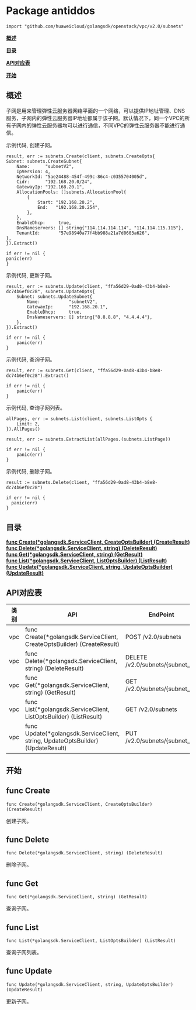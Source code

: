 # Package antiddos
    import "github.com/huaweicloud/golangsdk/openstack/vpc/v2.0/subnets"
**[概述](#概述)**  

**[目录](#目录)**  

**[API对应表](#API对应表)**  

**[开始](#开始)**  

## 概述
子网是用来管理弹性云服务器网络平面的一个网络，可以提供IP地址管理、DNS服务，子网内的弹性云服务器IP地址都属于该子网。默认情况下，同一个VPC的所有子网内的弹性云服务器均可以进行通信，不同VPC的弹性云服务器不能进行通信。

示例代码, 创建子网。

    
    result, err := subnets.Create(client, subnets.CreateOpts{
    Subnet: subnets.CreateSubnet{
        Name:      "subnetV2",
        IpVersion: 4,
        NetworkId: "5ae24488-454f-499c-86c4-c0355704005d",
        Cidr:      "192.168.20.0/24",
        GatewayIp: "192.168.20.1",
        AllocationPools: []subnets.AllocationPool{
            {
                Start: "192.168.20.2",
                End:   "192.168.20.254",
            },
        },
        EnableDhcp:     true,
        DnsNameservers: [] string{"114.114.114.114", "114.114.115.115"},
        TenantId:       "57e98940a77f4bb988a21a7d0603a626",
    },
    }).Extract()
    
    if err != nil {
    panic(err)
    }
    
示例代码, 更新子网。

    
    result, err := subnets.Update(client, "ffa56d29-0ad8-43b4-b8e8-dc74b6ef0c28", subnets.UpdateOpts{
        Subnet: subnets.UpdateSubnet{
            Name:           "subnetV2",
            GatewayIp:      "192.168.20.1",
            EnableDhcp:     true,
            DnsNameservers: [] string{"8.8.8.8", "4.4.4.4"},
        },
    }).Extract()
    
    if err != nil {
        panic(err)
    }
    
示例代码, 查询子网。

    result, err := subnets.Get(client, "ffa56d29-0ad8-43b4-b8e8-dc74b6ef0c28").Extract()
    
    if err != nil {
        panic(err)
    }
    
示例代码, 查询子网列表。

    allPages, err := subnets.List(client, subnets.ListOpts {
        Limit: 2,
    }).AllPages()
    
    result, err := subnets.ExtractList(allPages.(subnets.ListPage))
    
    if err != nil {
        panic(err)
    }
    
示例代码, 删除子网。

    
    result := subnets.Delete(client, "ffa56d29-0ad8-43b4-b8e8-dc74b6ef0c28")
    
    if err != nil {
      panic(err)
    }
    
## 目录
**[func Create(*golangsdk.ServiceClient, CreateOptsBuilder) (CreateResult)](#func-create)**  
**[func Delete(*golangsdk.ServiceClient, string) (DeleteResult)](#func-delete)**  
**[func Get(*golangsdk.ServiceClient, string) (GetResult)](#func-get)**  
**[func List(*golangsdk.ServiceClient, ListOptsBuilder) (ListResult)](#func-list)**  
**[func Update(*golangsdk.ServiceClient, string, UpdateOptsBuilder) (UpdateResult)](#func-update)**  
## API对应表
|类别|API|EndPoint|
|----|---|--------|
|vpc|func Create(*golangsdk.ServiceClient, CreateOptsBuilder) (CreateResult)|POST /v2.0/subnets|
|vpc|func Delete(*golangsdk.ServiceClient, string) (DeleteResult)|DELETE /v2.0/subnets/{subnet_id}|
|vpc|func Get(*golangsdk.ServiceClient, string) (GetResult)|GET /v2.0/subnets/{subnet_id}|
|vpc|func List(*golangsdk.ServiceClient, ListOptsBuilder) (ListResult)|GET /v2.0/subnets|
|vpc|func Update(*golangsdk.ServiceClient, string, UpdateOptsBuilder) (UpdateResult)|PUT /v2.0/subnets/{subnet_id}|
## 开始
## func Create
    func Create(*golangsdk.ServiceClient, CreateOptsBuilder) (CreateResult)  
创建子网。
## func Delete
    func Delete(*golangsdk.ServiceClient, string) (DeleteResult)  
删除子网。
## func Get
    func Get(*golangsdk.ServiceClient, string) (GetResult)  
查询子网。
## func List
    func List(*golangsdk.ServiceClient, ListOptsBuilder) (ListResult)  
查询子网列表。
## func Update
    func Update(*golangsdk.ServiceClient, string, UpdateOptsBuilder) (UpdateResult)  
更新子网。
